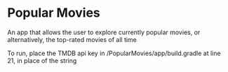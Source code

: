 # Popular Movies
An app that allows the user to explore currently popular movies, or alternatively, the top-rated movies of all time

To run, place the TMDB api key in /PopularMovies/app/build.gradle at line 21, in place of the string <REDACTED>
